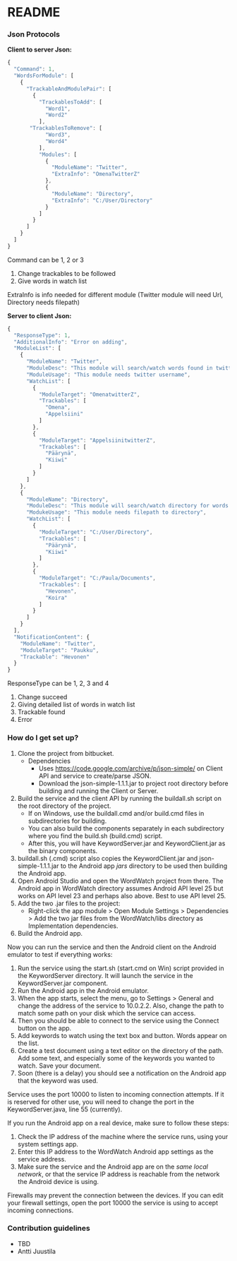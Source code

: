 # README #
### Json Protocols ###

**Client to server Json:**
```javascript
{
  "Command": 1,
  "WordsForModule": [
    {
      "TrackableAndModulePair": [
        {
          "TrackablesToAdd": [
            "Word1",
            "Word2"
          ],
	   "TrackablesToRemove": [
            "Word3",
            "Word4"
          ],
          "Modules": [
            {
              "ModuleName": "Twitter",
              "ExtraInfo": "OmenaTwitterZ"
            },
            {
              "ModuleName": "Directory",
              "ExtraInfo": "C:/User/Directory"
            }
          ]
        }
      ]
    }
  ]
}
```
Command can be 1, 2 or 3
 1. Change trackables to be followed
 2. Give words in watch list

ExtraInfo is info needed for different module (Twitter module will need Url, Directory needs filepath)

**Server to client Json:**

```javascript
{
  "ResponseType": 1,
  "AdditionalInfo": "Error on adding",
  "ModuleList": [
    {
      "ModuleName": "Twitter",
      "ModuleDesc": "This module will search/watch words found in twitter from specific username",
      "ModuleUsage": "This module needs twitter username",
      "WatchList": [
        {
          "ModuleTarget": "OmenatwitterZ",
          "Trackables": [
            "Omena",
            "Appelsiini"
          ]
        },
        {
          "ModuleTarget": "AppelsiinitwitterZ",
          "Trackables": [
            "Päärynä",
            "Kiiwi"
          ]
        }
      ]
    },
    {
      "ModuleName": "Directory",
      "ModuleDesc": "This module will search/watch directory for words in either name of file or in the content of file from specific directory",
      "ModukeUsage": "This module needs filepath to directory",
      "WatchList": [
        {
          "ModuleTarget": "C:/User/Directory",
          "Trackables": [
            "Päärynä",
            "Kiiwi"
          ]
        },
        {
          "ModuleTarget": "C:/Paula/Documents",
          "Trackables": [
            "Hevonen",
            "Koira"
          ]
        }
      ]
    }
  ],
  "NotificationContent": {
    "ModuleName": "Twitter",
    "ModuleTarget": "Paukku",
    "Trackable": "Hevonen"
  }
}
```

ResponseType can be 1, 2, 3 and 4
 1. Change succeed
 2. Giving detailed list of words in watch list
 3. Trackable found
 4. Error
 
### How do I get set up? ###

1. Clone the project from bitbucket.
    * Dependencies
        * Uses https://code.google.com/archive/p/json-simple/ on Client API and service to create/parse JSON.
        * Download the json-simple-1.1.1.jar to project root directory before building and running the Client or Server.
2. Build the service and the client API by running the buildall.sh script on the root directory of the project.
    * If on Windows, use the buildall.cmd and/or build.cmd files in subdirectories for building.
	* You can also build the components separately in each subdirectory where you find the build.sh (build.cmd) script.
	* After this, you will have KeywordServer.jar and KeywordClient.jar as the binary components.
3. buildall.sh (.cmd) script also copies the KeywordClient.jar and json-simple-1.1.1.jar to the Android app *jars* directory to be used then building the Android app. 
4. Open Android Studio and open the WordWatch project from there. The Android app in WordWatch directory assumes Android API level 25 but works on API level 23 and perhaps also above. Best to use API level 25.
5. Add the two .jar files to the project:
    * Right-click the app module > Open Module Settings > Dependencies > Add the two jar files from the WordWatch/libs directory as Implementation dependencies.
5. Build the Android app.

Now you can run the service and then the Android client on the Android emulator to test if everything works:

1. Run the service using the start.sh (start.cmd on Win) script provided in the KeywordServer directory. It will launch the service in the KeywordServer.jar component.
2. Run the Android app in the Android emulator.
3. When the app starts, select the menu, go to Settings > General and change the address of the service to 10.0.2.2. Also, change the path to match some path on your disk which the service can access.
4. Then you should be able to connect to the service using the Connect button on the app.
5. Add keywords to watch using the text box and button. Words appear on the list.
6. Create a test document using a text editor on the directory of the path. Add some text, and especially some of the keywords you wanted to watch. Save your document.
7. Soon (there is a delay) you should see a notification on the Android app that the keyword was used.

Service uses the port 10000 to listen to incoming connection attempts. If it is reserved for other use, you will need to change the port in the KeywordServer.java, line 55 (currently).

If you run the Android app on a real device, make sure to follow these steps:

1. Check the IP address of the machine where the service runs, using your system settings app.
2. Enter this IP address to the WordWatch Android app settings as the service address.
3. Make sure the service and the Android app are on the *same local network*, or that the service IP address is reachable from the network the Android device is using.

Firewalls may prevent the connection between the devices. If you can edit your firewall settings, open the port 10000 the service is using to accept incoming connections.

### Contribution guidelines ###

* TBD
* Antti Juustila
